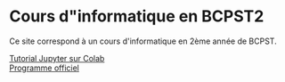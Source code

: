 # Cours d"informatique en BCPST2

Ce site correspond à un cours d'informatique en 2ème année de BCPST.

[Tutorial Jupyter sur Colab](https://colab.research.google.com/notebooks/basic_features_overview.ipynb)  
[Programme officiel](https://prepas.org/index.php?document=72)  
